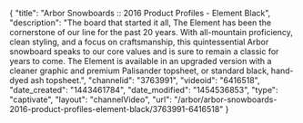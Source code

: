 {
    "title": "Arbor Snowboards :: 2016 Product Profiles - Element Black",
    "description": "The board that started it all, The Element has been the cornerstone of our line for the past 20 years. With all-mountain proficiency, clean styling, and a focus on craftsmanship, this quintessential Arbor snowboard speaks to our core values and is sure to remain a classic for years to come. The Element is available in an upgraded version with a cleaner graphic and premium Palisander topsheet, or standard black, hand-dyed ash topsheet.",
    "channelid": "3763991",
    "videoid": "6416518",
    "date_created": "1443461784",
    "date_modified": "1454536853",
    "type": "captivate",
    "layout": "channelVideo",
    "url": "\/arbor\/arbor-snowboards-2016-product-profiles-element-black\/3763991-6416518"
}